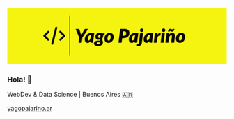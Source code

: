 <a href="https://yagopajarino.ar/"><img src="./bannerYP.png" alt="more at yagopajarino.ar"></img></a>

### Hola! 👋

WebDev & Data Science | Buenos Aires 🇦🇷

[yagopajarino.ar](https://yagopajarino.ar)

<!--
**yagopajarino/yagopajarino** is a ✨ _special_ ✨ repository because its `README.md` (this file) appears on your GitHub profile.

Here are some ideas to get you started:

- 🔭 I’m currently working on ...
- 🌱 I’m currently learning ...
- 👯 I’m looking to collaborate on ...
- 🤔 I’m looking for help with ...
- 💬 Ask me about ...
- 📫 How to reach me: ...
- 😄 Pronouns: ...
- ⚡ Fun fact: ...
-->
